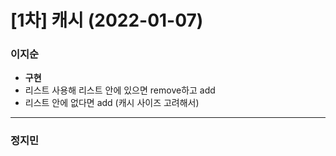 # [1차] 캐시 (2022-01-07)
### 이지순
* **구현**
* 리스트 사용해 리스트 안에 있으면 remove하고 add
* 리스트 안에 없다면 add (캐시 사이즈 고려해서)
---
### 정지민
